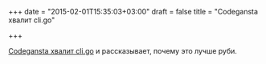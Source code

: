 +++
date = "2015-02-01T15:35:03+03:00"
draft = false
title = "Codegansta хвалит cli.go"

+++

<p><a href="http://codegangsta.io/blog/2013/07/21/creating-cli-applications-in-go/">Codegansta хвалит cli.go</a> и рассказывает, почему это лучше руби.</p>


